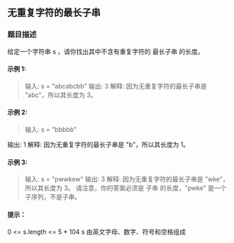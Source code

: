 ## 无重复字符的最长子串

### 题目描述

给定一个字符串 s ，请你找出其中不含有重复字符的 最长子串 的长度。

#### 示例 1:

> 输入: s = "abcabcbb"
> 输出: 3
> 解释: 因为无重复字符的最长子串是 "abc"，所以其长度为 3。

#### 示例 2:

> 输入: s = "bbbbb"

输出: 1
解释: 因为无重复字符的最长子串是 "b"，所以其长度为 1。
#### 示例 3:

> 输入: s = "pwwkew"
输出: 3
解释: 因为无重复字符的最长子串是 "wke"，所以其长度为 3。
请注意，你的答案必须是 子串 的长度，"pwke" 是一个子序列，不是子串。

#### 提示：

0 <= s.length <= 5 * 104
s 由英文字母、数字、符号和空格组成